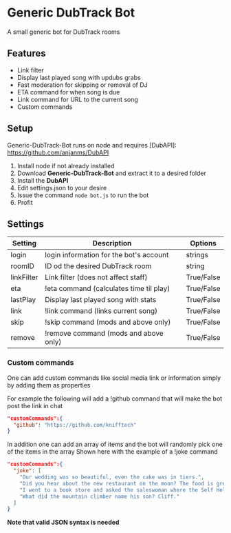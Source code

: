 # Generic DubTrack Bot
A small generic bot for DubTrack rooms

## Features
- Link filter
- Display last played song with updubs grabs
- Fast moderation for skipping or removal of DJ
- ETA command for when song is due
- Link command for URL to the current song
- Custom commands

## Setup
Generic-DubTrack-Bot runs on node and requires [DubAPI]: https://github.com/anjanms/DubAPI<br>
1. Install node if not already installed<br>
2. Download **Generic-DubTrack-Bot** and extract it to a desired folder<br>
3. Install the **DubAPI**<br>
4. Edit settings.json to your desire<br>
5. Issue the command ```node bot.js``` to run the bot<br>
6. Profit

## Settings
Setting | Description | Options
--- | --- | ---
login | login information for the bot's account | strings   
roomID | ID od the desired DubTrack room | string    
linkFilter | Link filter (does not affect staff) | True/False
eta | !eta command (calculates time til play) | True/False
lastPlay | Display last played song with stats | True/False
link | !link command (links current song) | True/False
skip | !skip command (mods and above only)| True/False
remove | !remove command (mods and above only) | True/False

### Custom commands
One can add custom commands like social media link or information simply by adding them as properties

For example the following will add a !github command that will make the bot post the link in chat
```json
"customCommands":{
  "github": "https://github.com/knifftech"
}
```

In addition one can add an array of items and the bot will randomly pick one of the items in the array
Shown here with the example of a !joke command
```json
"customCommands":{
  "joke": [
    "Our wedding was so beautiful, even the cake was in tiers.",
    "Did you hear about the new restaurant on the moon? The food is great, but there's just no atmosphere.",
    "I went to a book store and asked the saleswoman where the Self Help section was, she said if she told me it would defeat the purpose.",
    "What did the mountain climber name his son? Cliff."
  ]
}
```

**Note that valid JSON syntax is needed**
